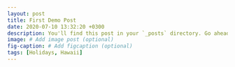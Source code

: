 ```yaml
---
layout: post
title: First Demo Post
date: 2020-07-10 13:32:20 +0300
description: You'll find this post in your `_posts` directory. Go ahead and edit it and re-build the site to see your changes. # Add post description (optional)
image: # Add image post (optional)
fig-caption: # Add figcaption (optional)
tags: [Holidays, Hawaii]
---
```


